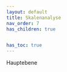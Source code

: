 ```yaml
---
layout: default
title: Skalenanalyse
nav_order: 7
has_children: true


has_toc: true
---
```


Hauptebene
